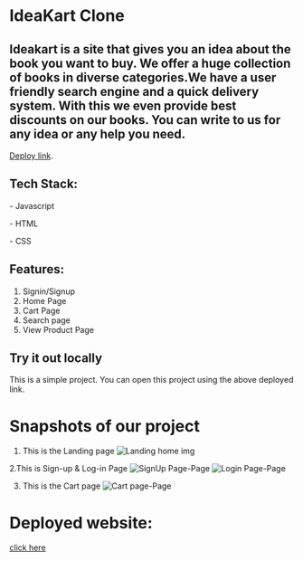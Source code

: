 # IdeaKart Clone

## Ideakart is a site that gives you an idea about the book you want to buy. We offer a huge collection of books in diverse categories.We have a user friendly search engine and a quick delivery system. With this we even provide best discounts on our books. You can write to us for any idea or any help you need.

[Deploy link](https://playful-hummingbird-6d8d46.netlify.app).


## Tech Stack:
  <p>- Javascript</p>
  <p>- HTML</p>
  <p>- CSS</p>
 
  
## Features:
1. Signin/Signup
2. Home Page
3. Cart Page
4. Search page
5. View Product Page
 

## Try it out locally
This is a simple project. You can open this project using the above deployed link.  

<h1>Snapshots of our project</h1>

1. This is the Landing page
![Landing home img](https://i.postimg.cc/bN0yLgLP/Screenshot-1075.png)

2.This is Sign-up & Log-in Page
 ![SignUp Page-Page](https://i.ibb.co/sFLjT5V/Screenshot-1071.png)
 ![Login Page-Page](https://i.ibb.co/sPLgSf6/Screenshot-1072.png)
 

 3. This is the Cart page
![ Cart page-Page](https://i.ibb.co/84Npr0w/Screenshot-1073.png)

# Deployed website:
[click here](https://playful-hummingbird-6d8d46.netlify.app/)

